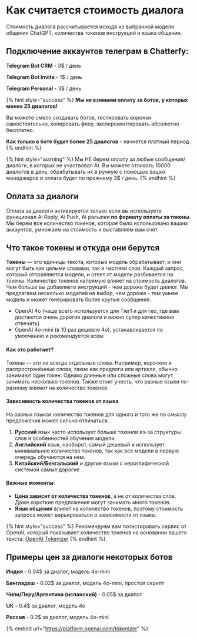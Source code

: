 # Как считается стоимость диалога

Cтоимость диалога рассчитывается исходя из выбранной модели общения ChatGPT, количества токенов инструкций и языка общения.

## Подключение аккаунтов телеграм в Chatterfy:

**Telegram Bot CRM** - 3$ / день

**Telegram Bot Invite** - 1$ / день

**Telegram Personal -** 3$ / день

{% hint style="success" %}
**Мы не взимаем оплату за ботов, у которых менее 25 диалогов!**&#x20;

Вы можете смело создавать ботов, тестировать воронки самостоятельно, копировать флоу, эксперементировать абсолютно бесплатно.&#x20;

**Как только в боте будет более 25 диалогов** - начнется платный период
{% endhint %}

{% hint style="warning" %}
Мы НЕ берем оплату за любые сообщения/диалоги, в которых не участвовал AI. Вы можете отливать 10000 диалогов в день, обрабатывать их в ручную с помощью ваших менеджеров и оплата будет по прежнему 3$ / день.&#x20;
{% endhint %}

## Оплата за диалоги

Оплата за диалоги активируется только если вы используете функционал Ai Reply, Ai Push, Ai расылки **по формату оплаты за токены**. Мы берем все количество токенов, которое было использовано вашим аккаунтов, умножаем на стоимость и выставляем вам счет.

## Что такое токены и откуда они берутся

**Токены** — это единицы текста, которые модель обрабатывает, и они могут быть как целыми словами, так и частями слов. Каждый запрос, который отправляется модели, и ответ от модели разбивается на токены. Количество токенов напрямую влияет на стоимость диалогов. Чем больше вы добавляете инструкций - чем дороже будет диалог. Мы предлагаем несколько моделей на выбор, чем дороже - тем умнее модель и может генерировать более крутые сообщения.&#x20;

* OpenAI 4o (чаще всего используется для Tier1 и для гео, где вам достаются очень дорогие диалоги и важно супер качественно отвечать)
* OpenAI 4o-mini (в 10 раз дешевле 4о), устанавливается по умолчанию и рекомендуется всем.

#### Как это работает?

Токены — это не всегда отдельные слова. Например, короткие и распространённые слова, такие как предлоги или артикли, обычно занимают один токен. Однако длинные или сложные слова могут занимать несколько токенов. Также стоит учесть, что разные языки по-разному влияют на количество токенов.

#### Зависимость количества токенов от языка

На разных языках количество токенов для одного и того же по смыслу предложения может сильно отличаться.

1. **Русский** язык часто использует больше токенов из-за структуры слов и особенностей обучения модели.
2. **Английский** язык, наоборот, самый дешевый и использует минимальное количество токенов, так как все модели в первую очередь обучаются на нем.
3. **Китайский/Бенгальский** и другие языки с иероглифической системой самые дорогие

#### Важные моменты:

* **Цена зависит от количества токенов**, а не от количества слов. Даже короткие предложения могут занимать много токенов.
* **Язык общения** влияет на количество токенов, поэтому стоимость запроса может варьироваться в зависимости от языка.

{% hint style="success" %}
Рекомендуем вам потестировать сервис от OpenAI, который показывает количество токенов на основании вашего текста: [OpenAI Tokenizer](https://platform.openai.com/tokenizer)
{% endhint %}

## Примеры цен за диалоги некоторых ботов

**Индия** - 0.04$ за диалог, модель 4o-mini

**Бангладеш** - 0.02$ за диалог, модель 4о-mini, простой скрипт

**Чили/Перу/Аргентина (испанский)** - 0.05$ за диалог

**UK** - 0.4$ за диалог, модель 4o

**Россия** - 0.2$ за диалог, модель 4o-mini



{% embed url="https://platform.openai.com/tokenizer" %}
